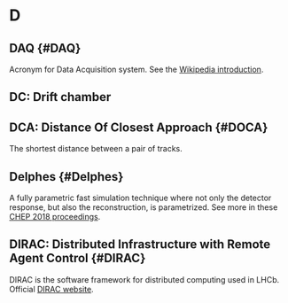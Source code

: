 # D

## DAQ {#DAQ}

Acronym for Data Acquisition system. See the
[Wikipedia introduction](https://en.wikipedia.org/wiki/Data_acquisition).


## DC: Drift chamber


## DCA: Distance Of Closest Approach {#DOCA}

The shortest distance between a pair of tracks.


## Delphes {#Delphes}

A fully parametric fast simulation technique where not only the detector
response, but also the reconstruction, is parametrized. See more in these
[CHEP 2018 proceedings](https://www.epj-conferences.org/articles/epjconf/pdf/2019/19/epjconf_chep2018_02024.pdf).


## DIRAC: Distributed Infrastructure with Remote Agent Control {#DIRAC}

DIRAC is the software framework for distributed computing used in LHCb.
Official [DIRAC website](http://diracgrid.org/).
